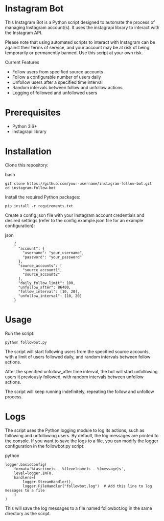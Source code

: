 # Instagram Bot

This Instagram Bot is a Python script designed to automate the process of managing Instagram account(s). It uses the instagrapi library to interact with the Instagram API.

Please note that using automated scripts to interact with Instagram can be against their terms of service, and your account may be at risk of being temporarily or permanently banned. Use this script at your own risk.

Current Features

- Follow users from specified source accounts
- Follow a configurable number of users daily
- Unfollow users after a specified time interval
- Random intervals between follow and unfollow actions
- Logging of followed and unfollowed users

# Prerequisites

- Python 3.6+
- instagrapi library

# Installation

Clone this repository:

bash

    git clone https://github.com/your-username/instagram-follow-bot.git
    cd instagram-follow-bot

Install the required Python packages:

    pip install -r requirements.txt

Create a config.json file with your Instagram account credentials and desired settings (refer to the config.example.json file for an example configuration):

json

        {
          "account": {
            "username": "your_username",
            "password": "your_password"
          },
          "source_accounts": [
            "source_account1",
            "source_account2"
          ],
          "daily_follow_limit": 100,
          "unfollow_after": 86400,
          "follow_interval": [10, 20],
          "unfollow_interval": [10, 20]
        }

# Usage

Run the script:

    python followbot.py

The script will start following users from the specified source accounts, with a limit of users followed daily, and random intervals between follow actions.

After the specified unfollow_after time interval, the bot will start unfollowing users it previously followed, with random intervals between unfollow actions.

The script will keep running indefinitely, repeating the follow and unfollow process.

# Logs

The script uses the Python logging module to log its actions, such as following and unfollowing users. By default, the log messages are printed to the console. If you want to save the logs to a file, you can modify the logger configuration in the followbot.py script:

python

    logger.basicConfig(
        format='%(asctime)s - %(levelname)s - %(message)s',
        level=logger.INFO,
        handlers=[
            logger.StreamHandler(),
            logger.FileHandler("followbot.log")  # Add this line to log messages to a file
        ]
    )

This will save the log messages to a file named followbot.log in the same directory as the script.
